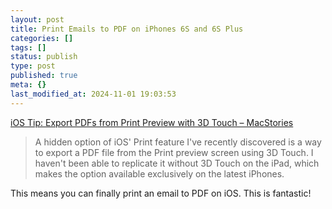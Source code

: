 ```yaml
---
layout: post
title: Print Emails to PDF on iPhones 6S and 6S Plus
categories: []
tags: []
status: publish
type: post
published: true
meta: {}
last_modified_at: 2024-11-01 19:03:53
---
```


[iOS Tip: Export PDFs from Print Preview with 3D Touch – MacStories](https://www.macstories.net/ios/ios-tip-export-pdfs-from-print-preview-with-3d-touch/)


>A hidden option of iOS' Print feature I've recently discovered is a way to export a PDF file from the Print preview screen using 3D Touch. I haven't been able to replicate it without 3D Touch on the iPad, which makes the option available exclusively on the latest iPhones.



This means you can finally print an email to PDF on iOS. This is fantastic!
